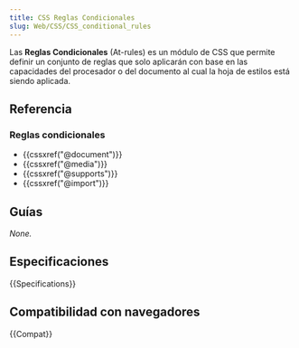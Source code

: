 ```yaml
---
title: CSS Reglas Condicionales
slug: Web/CSS/CSS_conditional_rules
---
```


Las **Reglas Condicionales** (At-rules) es un módulo de CSS que permite definir un conjunto de reglas que solo aplicarán con base en las capacidades del procesador o del documento al cual la hoja de estilos está siendo aplicada.

## Referencia

### Reglas condicionales

- {{cssxref("@document")}}
- {{cssxref("@media")}}
- {{cssxref("@supports")}}
- {{cssxref("@import")}}

## Guías

_None._

## Especificaciones

{{Specifications}}

## Compatibilidad con navegadores

{{Compat}}

